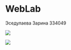 # WebLab
Эседулаева Зарина 334049 

![](https://github.com/pypkaed/WebLab/blob/main/Screenshot%20from%202023-09-10%2019-45-41.png)

![](https://www.meme-arsenal.com/memes/f7d071ab2c382c8f2a3413592e2e146e.jpg)
